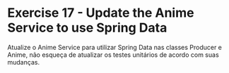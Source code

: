 # Exercise 17 - Update the Anime Service to use Spring Data

Atualize o Anime Service para utilizar Spring Data nas classes Producer e Anime, não esqueça de atualizar os testes
unitários de acordo com suas mudanças.